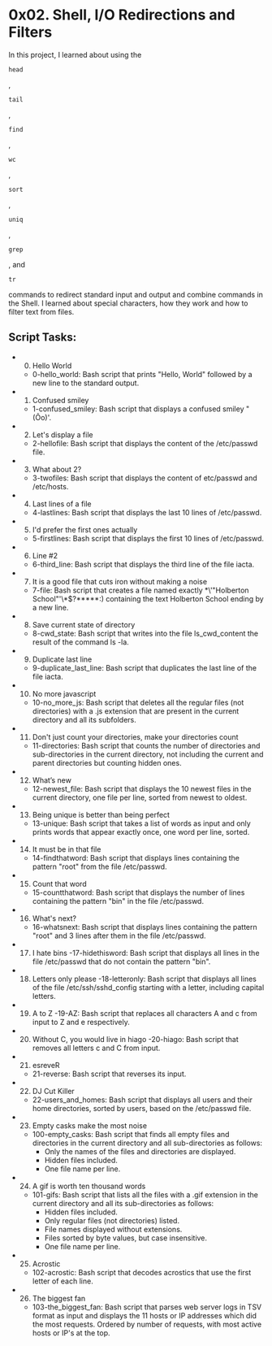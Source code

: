 # 0x02. Shell, I/O Redirections and Filters
In this project, I learned about using the <pre><code>head</code></pre>, <pre><code>tail</code></pre>, <pre><code>find</code></pre>, <pre><code>wc</code></pre>, <pre><code>sort</code></pre>, <pre><code>uniq</code></pre>, <pre><code>grep</code></pre>, and <pre><code>tr</code></pre> commands to redirect standard input and output and combine commands in the Shell. I learned about special characters, how they work and how to filter text from files.

## Script Tasks:

* 0. Hello World
  - 0-hello_world: Bash script that prints "Hello, World" followed by a new line to the standard output.
  
* 1. Confused smiley
   - 1-confused_smiley: Bash script that displays a confused smiley "(Ôo)'.

* 2. Let's display a file
  - 2-hellofile: Bash script that displays the content of the /etc/passwd file.

* 3. What about 2?
   - 3-twofiles: Bash script that displays the content of etc/passwd and /etc/hosts.

* 4. Last lines of a file
   - 4-lastlines: Bash script that displays the last 10 lines of /etc/passwd.

* 5. I'd prefer the first ones actually
    - 5-firstlines: Bash script that displays the first 10 lines of /etc/passwd.

* 6. Line #2
  - 6-third_line: Bash script that displays the third line of the file iacta.

* 7. It is a good file that cuts iron without making a noise
  - 7-file: Bash script that creates a file named exactly \*\\'"Holberton School"\'\\*$\?\*\*\*\*\*:) containing the text Holberton School ending by a new line.

* 8. Save current state of directory
  - 8-cwd_state: Bash script that writes into the file ls_cwd_content the result of the command ls -la.

* 9. Duplicate last line
  - 9-duplicate_last_line: Bash script that duplicates the last line of the file iacta.

* 10. No more javascript
  - 10-no_more_js: Bash script that deletes all the regular files (not directories) with a .js extension that are present in the current directory and all its subfolders.

* 11. Don't just count your directories, make your directories count
  - 11-directories: Bash script that counts the number of directories and sub-directories in the current directory, not including the current and parent directories but counting hidden ones.

* 12. What’s new
  - 12-newest_file: Bash script that displays the 10 newest files in the current directory, one file per line, sorted from newest to oldest.

* 13. Being unique is better than being perfect
  - 13-unique: Bash script that takes a list of words as input and only prints words that appear exactly once, one word per line, sorted.

* 14. It must be in that file
  - 14-findthatword: Bash script that displays lines containing the pattern "root" from the file /etc/passwd.

* 15. Count that word
  - 15-countthatword: Bash script that displays the number of lines containing the pattern "bin" in the file /etc/passwd.

* 16. What's next?
  - 16-whatsnext: Bash script that displays lines containing the pattern "root" and 3 lines after them in the file /etc/passwd.

* 17. I hate bins
  -17-hidethisword: Bash script that displays all lines in the file /etc/passwd that do not contain the pattern "bin".

* 18. Letters only please
  -18-letteronly: Bash script that displays all lines of the file /etc/ssh/sshd_config starting with a letter, including capital letters.

* 19. A to Z
  -19-AZ: Bash script that replaces all characters A and c from input to Z and e respectively.

* 20. Without C, you would live in hiago
  -20-hiago: Bash script that removes all letters c and C from input.

* 21. esreveR
  - 21-reverse: Bash script that reverses its input.

* 22. DJ Cut Killer
  - 22-users_and_homes: Bash script that displays all users and their home directories, sorted by users, based on the /etc/passwd file.

* 23. Empty casks make the most noise
   - 100-empty_casks: Bash script that finds all empty files and directories in the current directory and all sub-directories as follows:
     - Only the names of the files and directories are displayed.
     - Hidden files included.
     - One file name per line.

* 24. A gif is worth ten thousand words
  - 101-gifs: Bash script that lists all the files with a .gif extension in the current directory and all its sub-directories as follows:
    - Hidden files included.
    - Only regular files (not directories) listed.
    - File names displayed without extensions.
    - Files sorted by byte values, but case insensitive.
    - One file name per line.

* 25. Acrostic
  - 102-acrostic: Bash script that decodes acrostics that use the first letter of each line.

* 26. The biggest fan
  - 103-the_biggest_fan: Bash script that parses web server logs in TSV format as input and displays the 11 hosts or IP addresses which did the most requests.
Ordered by number of requests, with most active hosts or IP's at the top.
